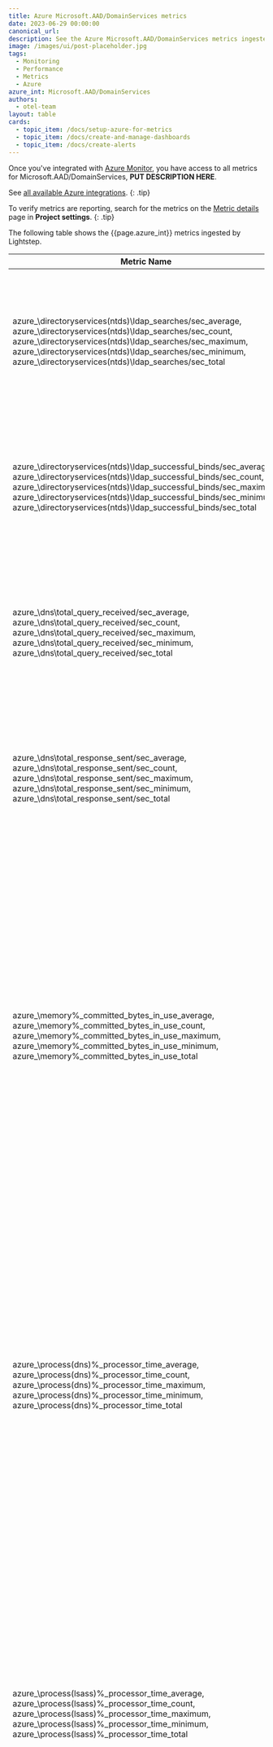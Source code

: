 ```yaml
---
title: Azure Microsoft.AAD/DomainServices metrics
date: 2023-06-29 00:00:00
canonical_url:
description: See the Azure Microsoft.AAD/DomainServices metrics ingested by Lightstep Observability
image: /images/ui/post-placeholder.jpg
tags:
  - Monitoring
  - Performance
  - Metrics
  - Azure
azure_int: Microsoft.AAD/DomainServices
authors:
  - otel-team
layout: table
cards:
  - topic_item: /docs/setup-azure-for-metrics
  - topic_item: /docs/create-and-manage-dashboards
  - topic_item: /docs/create-alerts
---
```

Once you've integrated with [Azure Monitor](/docs/setup-azure-for-metrics), you have access to all metrics for Microsoft.AAD/DomainServices, **PUT DESCRIPTION HERE**. 

See [all available Azure integrations](/docs/azure-metrics).
{: .tip}

To verify metrics are reporting, search for the metrics on the [Metric details](/docs/manage-metric-details) page in **Project settings**.
{: .tip}

The following table shows the {{page.azure_int}} metrics ingested by Lightstep.
<table class="table-aws">
<colgroup><col span="1" style="width: 35%;" /><col span="1" style="width: 15%;" /><col span="1" style="width: 35%;" /></colgroup>
  <thead>
    <th>Metric Name</th>
    <th>Unit</th>
    <th>Description</th>
  </thead>
  <tr>
    <td>azure_\directoryservices(ntds)\ldap_searches/sec_average, azure_\directoryservices(ntds)\ldap_searches/sec_count, azure_\directoryservices(ntds)\ldap_searches/sec_maximum, azure_\directoryservices(ntds)\ldap_searches/sec_minimum, azure_\directoryservices(ntds)\ldap_searches/sec_total</td>
    <td>CountPerSecond</td>
    <td>This metric indicates the average number of searches per second for the NTDS object. It is backed by performance counter data from the domain controller, and can be filtered or splitted by role instance.</td>
  </tr>
  <tr>
    <td>azure_\directoryservices(ntds)\ldap_successful_binds/sec_average, azure_\directoryservices(ntds)\ldap_successful_binds/sec_count, azure_\directoryservices(ntds)\ldap_successful_binds/sec_maximum, azure_\directoryservices(ntds)\ldap_successful_binds/sec_minimum, azure_\directoryservices(ntds)\ldap_successful_binds/sec_total</td>
    <td>CountPerSecond</td>
    <td>This metric indicates the number of LDAP successful binds per second for the NTDS object. It is backed by performance counter data from the domain controller, and can be filtered or splitted by role instance.</td>
  </tr>
  <tr>
    <td>azure_\dns\total_query_received/sec_average, azure_\dns\total_query_received/sec_count, azure_\dns\total_query_received/sec_maximum, azure_\dns\total_query_received/sec_minimum, azure_\dns\total_query_received/sec_total</td>
    <td>CountPerSecond</td>
    <td>This metric indicates the average number of queries received by DNS server in each second. It is backed by performance counter data from the domain controller, and can be filtered or splitted by role instance.</td>
  </tr>
  <tr>
    <td>azure_\dns\total_response_sent/sec_average, azure_\dns\total_response_sent/sec_count, azure_\dns\total_response_sent/sec_maximum, azure_\dns\total_response_sent/sec_minimum, azure_\dns\total_response_sent/sec_total</td>
    <td>CountPerSecond</td>
    <td>This metric indicates the average number of reponses sent by DNS server in each second. It is backed by performance counter data from the domain controller, and can be filtered or splitted by role instance.</td>
  </tr>
  <tr>
    <td>azure_\memory%_committed_bytes_in_use_average, azure_\memory%_committed_bytes_in_use_count, azure_\memory%_committed_bytes_in_use_maximum, azure_\memory%_committed_bytes_in_use_minimum, azure_\memory%_committed_bytes_in_use_total</td>
    <td>Percent</td>
    <td>This metric indicates the ratio of Memory\Committed Bytes to the Memory\Commit Limit. Committed memory is the physical memory in use for which space has been reserved in the paging file should it need to be written to disk. The commit limit is determined by the size of the paging file. If the paging file is enlarged, the commit limit increases, and the ratio is reduced. This counter displays the current percentage value only; it is not an average. It is backed by performance counter data from the domain controller, and can be filtered or splitted by role instance.</td>
  </tr>
  <tr>
    <td>azure_\process(dns)%_processor_time_average, azure_\process(dns)%_processor_time_count, azure_\process(dns)%_processor_time_maximum, azure_\process(dns)%_processor_time_minimum, azure_\process(dns)%_processor_time_total</td>
    <td>Percent</td>
    <td>This metric indicates the percentage of elapsed time that all of dns process threads used the processor to execute instructions. An instruction is the basic unit of execution in a computer, a thread is the object that executes instructions, and a process is the object created when a program is run. Code executed to handle some hardware interrupts and trap conditions are included in this count. It is backed by performance counter data from the domain controller, and can be filtered or splitted by role instance.</td>
  </tr>
  <tr>
    <td>azure_\process(lsass)%_processor_time_average, azure_\process(lsass)%_processor_time_count, azure_\process(lsass)%_processor_time_maximum, azure_\process(lsass)%_processor_time_minimum, azure_\process(lsass)%_processor_time_total</td>
    <td>Percent</td>
    <td>This metric indicates the percentage of elapsed time that all of lsass process threads used the processor to execute instructions. An instruction is the basic unit of execution in a computer, a thread is the object that executes instructions, and a process is the object created when a program is run. Code executed to handle some hardware interrupts and trap conditions are included in this count. It is backed by performance counter data from the domain controller, and can be filtered or splitted by role instance.</td>
  </tr>
  <tr>
    <td>azure_\processor(_total)%_processor_time_average, azure_\processor(_total)%_processor_time_count, azure_\processor(_total)%_processor_time_maximum, azure_\processor(_total)%_processor_time_minimum, azure_\processor(_total)%_processor_time_total</td>
    <td>Percent</td>
    <td>This metric indicates the percentage of elapsed time that the processor spends to execute a non-Idle thread. It is calculated by measuring the percentage of time that the processor spends executing the idle thread and then subtracting that value from 100%. (Each processor has an idle thread that consumes cycles when no other threads are ready to run). This counter is the primary indicator of processor activity, and displays the average percentage of busy time observed during the sample interval. It should be noted that the accounting calculation of whether the processor is idle is performed at an internal sampling interval of the system clock (10ms). On todays fast processors, % Processor Time can therefore underestimate the processor utilization as the processor may be spending a lot of time servicing threads between the system clock sampling interval. Workload based timer applications are one example  of applications  which are more likely to be measured inaccurately as timers are signaled just after the sample is taken. It is backed by performance counter data from the domain controller, and can be filtered or splitted by role instance.</td>
  </tr>
  <tr>
    <td>azure_\security_system-wide_statistics\kerberos_authentications_average, azure_\security_system-wide_statistics\kerberos_authentications_count, azure_\security_system-wide_statistics\kerberos_authentications_maximum, azure_\security_system-wide_statistics\kerberos_authentications_minimum, azure_\security_system-wide_statistics\kerberos_authentications_total</td>
    <td>CountPerSecond</td>
    <td>This metric indicates the number of times that clients use a ticket to authenticate to this computer per second. It is backed by performance counter data from the domain controller, and can be filtered or splitted by role instance.</td>
  </tr>
  <tr>
    <td>azure_\security_system-wide_statistics\ntlm_authentications_average, azure_\security_system-wide_statistics\ntlm_authentications_count, azure_\security_system-wide_statistics\ntlm_authentications_maximum, azure_\security_system-wide_statistics\ntlm_authentications_minimum, azure_\security_system-wide_statistics\ntlm_authentications_total</td>
    <td>CountPerSecond</td>
    <td>This metric indicates the number of NTLM authentications processed per second for the Active Directory on this domain contrller or for local accounts on this member server. It is backed by performance counter data from the domain controller, and can be filtered or splitted by role instance.</td>
  </tr>
</table>
